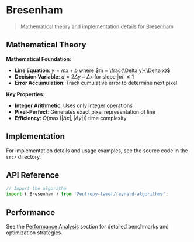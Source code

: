 # Bresenham

> Mathematical theory and implementation details for Bresenham

## Mathematical Theory

**Mathematical Foundation**:

- **Line Equation**: $y = mx + b$ where $m = \frac{\Delta y}{\Delta x}$
- **Decision Variable**: $d = 2\Delta y - \Delta x$ for slope $|m| \leq 1$
- **Error Accumulation**: Track cumulative error to determine next pixel

**Key Properties**:

- **Integer Arithmetic**: Uses only integer operations
- **Pixel-Perfect**: Generates exact pixel representation of line
- **Efficiency**: $O(\max(|\Delta x|, |\Delta y|))$ time complexity

## Implementation

For implementation details and usage examples, see the source code in the `src/` directory.

## API Reference

```typescript
// Import the algorithm
import { Bresenham } from '@entropy-tamer/reynard-algorithms';
```

## Performance

See the [Performance Analysis](../performance/) section for detailed benchmarks and optimization strategies.
